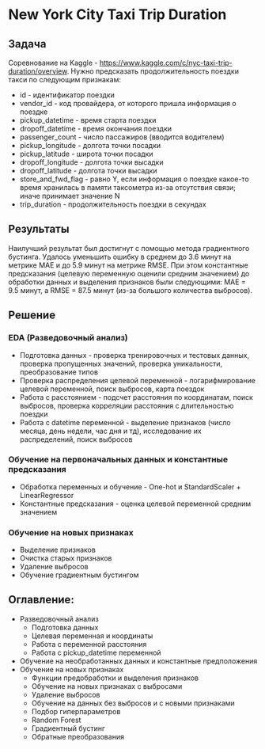 # New York City Taxi Trip Duration
## Задача
Соревнование на Kaggle - https://www.kaggle.com/c/nyc-taxi-trip-duration/overview. Нужно предсказать продолжительность поездки такси по следующим признакам: 
* id - идентификатор поездки
* vendor_id - код провайдера, от которого пришла информация о поездке
* pickup_datetime - время старта поездки
* dropoff_datetime - время окончания поездки
* passenger_count - число пассажиров (вводится водителем)
* pickup_longitude - долгота точки посадки
* pickup_latitude - широта точки посадки
* dropoff_longitude - долгота точки высадки
* dropoff_latitude - долгота точки высадки
* store_and_fwd_flag - равно Y, если информация о поездке какое-то время хранилась в памяти таксометра из-за отсутствия связи; иначе принимает значение N
* trip_duration - продолжительность поездки в секундах
## Результаты
Наилучший результат был достигнут с помощью метода градиентного бустинга. Удалось уменьшить ошибку в среднем до 3.6 минут на метрике MAE и до 5.9 минут на метрике RMSE. При этом константные предсказания (целевую переменную оценили средним значением) до обработки данных и выделения признаков были следующими: MAE = 9.5 минут, а RMSE = 87.5 минут (из-за большого количества выбросов).
## Решение
### EDA (Разведовочный анализ)
* Подготовка данных - проверка тренировочных и тестовых данных, проверка пропущенных значений, проверка уникальности, преобразование типов
* Проверка распределения целевой переменной - логарифмирование целевой переменной, поиск выбросов, карта поездок
* Работа с расстоянием - подсчет расстояния по координатам, поиск выбросов, проверка корреляции расстояния с длительностью поездки
* Работа с datetime переменной - выделение признаков (число месяца, день недели, час дня и тд), исследование их распределений, поиск выбросов
### Обучение на первоначальных данных и константные предсказания
* Обработка переменных и обучение - One-hot и StandardScaler + LinearRegressor
* Константные предсказания - оценка целевой переменной средним значением
### Обучение на новых признаках
* Выделение признаков
* Очистка старых признаков
* Удаление выбросов
* Обучение градиентным бустингом

## Оглавление:
*  Разведовочный анализ
    * Подготовка данных
    * Целевая переменная и координаты
    * Работа с переменной расстояния
    * Работа с pickup_datetime переменной   
* Обучение на необработанных данных и константные предположения
* Обучение на новых признаках
    * Функции предобработки и выделения признаков
    * Обучение на новых признаках с выбросами
    * Удаление выбросов
    * Обучение на данных без выбросов и с новыми признаками
    * Подбор гиперпараметров
    * Random Forest
    * Градиентный бустинг
    * Обратные преобразования

